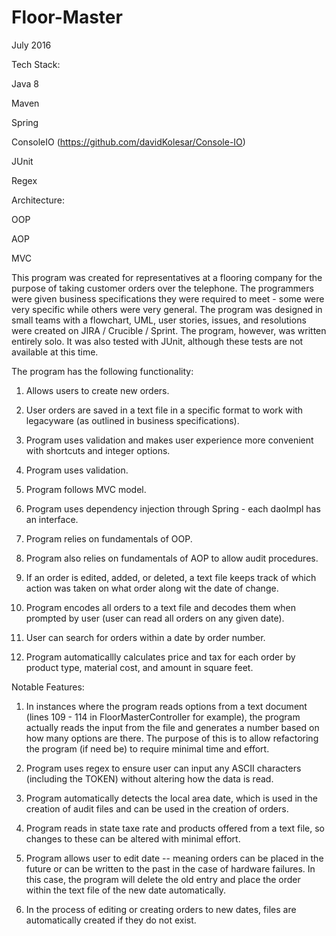 # Floor-Master
July 2016

Tech Stack:

Java 8

Maven

Spring

ConsoleIO (https://github.com/davidKolesar/Console-IO)

JUnit

Regex


Architecture:

OOP 

AOP

MVC


This program was created for representatives at a flooring company for the purpose of taking customer orders over the telephone. The programmers were given business specifications they were required to meet - some were very specific while others were very general. The program was designed in small teams with a flowchart, UML, user stories, issues, and resolutions were created on JIRA / Crucible / Sprint. The program, however, was written entirely solo. It was also tested with JUnit, although these tests are not available at this time. 

The program has the following functionality:

1. Allows users to create new orders.

2. User orders are saved in a text file in a specific format to work with legacyware (as outlined in business specifications).

3. Program uses validation and makes user experience more convenient with shortcuts and integer options. 

4. Program uses validation. 

5. Program follows MVC model.

6. Program uses dependency injection through Spring - each daoImpl has an interface. 

7. Program relies on fundamentals of OOP.

8. Program also relies on fundamentals of AOP to allow audit procedures. 

9. If an order is edited, added, or deleted, a text file keeps track of which action was taken on what order along wit the date of change.

10. Program encodes all orders to a text file and decodes them when prompted by user (user can read all orders on any given date).

11. User can search for orders within a date by order number.

12. Program automaticallly calculates price and tax for each order by product type, material cost, and amount in square feet.   


Notable Features: 


1. In instances where the program reads options from a text document (lines 109 - 114 in FloorMasterController for example), the program actually reads the input from the file and generates a number based on how many options are there. The purpose of this is to allow refactoring the program (if need be) to require minimal time and effort.


2. Program uses regex to ensure user can input any ASCII characters (including the TOKEN) without altering how the data is read.


3. Program automatically detects the local area date, which is used in the creation of audit files and can be used in the creation of orders.  


4. Program reads in state taxe rate and products offered from a text file, so changes to these can be altered with minimal effort. 


5. Program allows user to edit date -- meaning orders can be placed in the future or can be written to the past in the case of hardware failures. In this case, the program will delete the old entry and place the order within the text file of the new date automatically. 


6. In the process of editing or creating orders to new dates, files are automatically created if they do not exist.
